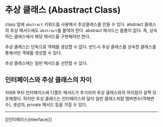# 추상 클래스 (Abastract Class)
class 앞에 `abstract` 키워드를 사용해서 추상클래스를 만들 수 있다.
abstract 클래스의 추상 메서드에도 `abstract`를 붙여야 한다. abstract 메서드는 몸통이 없다.
즉, 상속하는 클래스에서 해당 메서드를 구현해야만 한다.

추상 클래스는 단독으로 객체를 생성할 수 없다. 반드시 추상 클래스를 상속한 클래스를 통해서만 객체를 생성할 수 있다.

추상 클래스에는 일반 메서드를 선언할 수 있다.

## 인터페이스와 추상 클래스의 차이
자바8 부터 인터페이스에 디폴트 메서드가 추가되어 추상 클래스와의 차이점이 살짝 모호해졌다. 하지만 추상 클래스는 인터페이스와 달리 일반 클래스처럼 멤버변수(객체변수), 생성자, private 메서드 등을 가질 수 있다.

---
[[인터페이스(Interface)]]
